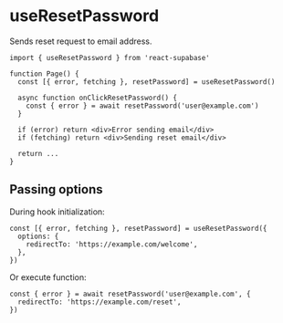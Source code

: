 # useResetPassword

Sends reset request to email address.

```tsx highlight=4
import { useResetPassword } from 'react-supabase'

function Page() {
  const [{ error, fetching }, resetPassword] = useResetPassword()

  async function onClickResetPassword() {
    const { error } = await resetPassword('user@example.com')
  }

  if (error) return <div>Error sending email</div>
  if (fetching) return <div>Sending reset email</div>

  return ...
}
```

## Passing options

During hook initialization:

```tsx
const [{ error, fetching }, resetPassword] = useResetPassword({
  options: {
    redirectTo: 'https://example.com/welcome',
  },
})
```

Or execute function:

```tsx
const { error } = await resetPassword('user@example.com', {
  redirectTo: 'https://example.com/reset',
})
```
